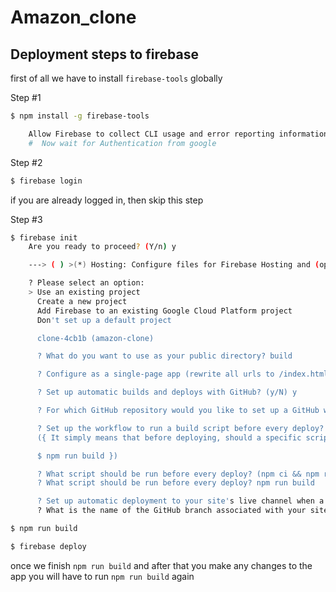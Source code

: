 # Amazon_clone
## Deployment steps to firebase

first of all we have to install `firebase-tools` globally

Step #1

```bash
$ npm install -g firebase-tools

    Allow Firebase to collect CLI usage and error reporting information? (Y/n) y
    #  Now wait for Authentication from google
```

Step #2
```bash
$ firebase login
```
if you are already logged in, then skip this step

Step #3
```bash
$ firebase init
    Are you ready to proceed? (Y/n) y

    ---> ( ) >(*) Hosting: Configure files for Firebase Hosting and (optionally) set up GitHub Action deploys

    ? Please select an option:
    > Use an existing project
      Create a new project
      Add Firebase to an existing Google Cloud Platform project
      Don't set up a default project

      clone-4cb1b (amazon-clone)

      ? What do you want to use as your public directory? build

      ? Configure as a single-page app (rewrite all urls to /index.html)? (y/N) y

      ? Set up automatic builds and deploys with GitHub? (y/N) y

      ? For which GitHub repository would you like to set up a GitHub workflow? (format: user/repository) haris18896/Amazon_clone

      ? Set up the workflow to run a build script before every deploy? (y/N) y
      ({ It simply means that before deploying, should a specific script be run? For example, you may need to run a command to build some sources. In React.js, you would need to build before deploying, so the command to enter would be:

      $ npm run build })

      ? What script should be run before every deploy? (npm ci && npm run build) npm run build
      ? What script should be run before every deploy? npm run build

      ? Set up automatic deployment to your site's live channel when a PR is merged? Yes
      ? What is the name of the GitHub branch associated with your site's live channel? 4_deployment

```
```bash
$ npm run build
```

```bash
$ firebase deploy
```

once we finish `npm run build` and after that you make any changes to the app you will have to run `npm run build` again



